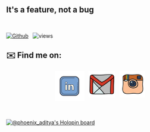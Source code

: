 ## It's a feature, not a bug
<br />

[![Github](https://img.shields.io/github/followers/phoenix-aditya?label=Follow&style=social)](https://github.com/phoenix-aditya) &nbsp; ![views](https://komarev.com/ghpvc/?username=phoenix-aditya)

## ✉️ Find me on:

<p align="center">
 <a href="https://www.linkedin.com/in/aditya-ranaut/"><img src="lld2.png" alt="LinkedIn" height="80" style="vertical-align:top; margin:4px"></a>
 <a href="mailto:ranout.aditya@gmail.com"> <img src="gmail.png" alt="" height="70" style="vertical-align:top; margin:4px"></a>
 <a href="https://instagram.com/aditya_ranaut"> <img src="insta.png" alt="Python" height="70" style="vertical-align:top; margin:4px"></a>
</p>

<br />

[![@phoenix_aditya's Holopin board](https://holopin.io/api/user/board?user=phoenix_aditya)](https://holopin.io/@phoenix_aditya)
